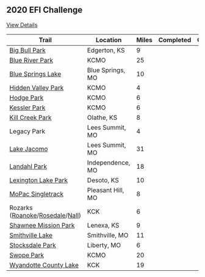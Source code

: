 ## 2020 EFI Challenge
[View Details](https://www.earthriders.com/2020-efi-challenge)

| Trail | Location | Miles | Completed | Comment |
|-------|----------|-------|-----------|---------|
| [Big Bull Park](https://jcprd.com/DocumentCenter/View/13749/BBCP-Hike-map?bidId&fbclid=IwAR1p4r1v74CsoBFcmqmZRvTm0YvIczQZVt_-FcQEHW6HUd0UySAv3_3TJlQ) | Edgerton, KS | 9 | | |
| [Blue River Park](https://urbantrailco.com/uploads/files/Maps/BRP_Whole_map_web_March2020.pdf?v=1587159142230) | KCMO | 25 | | |
| [Blue Springs Lake](https://www.mtbproject.com/trail/7030178/north-shore-trail) | Blue Springs, MO | 10 | | |
| [Hidden Valley Park](https://urbantrailco.com/uploads/files/Maps/HVP_Map_2020_light.pdf?v=1589932106786) | KCMO | 4 | | |
| [Hodge Park](https://urbantrailco.com/uploads/files/Maps/HodgeParkMap2020-01.jpg?v=1589931375193) | KCMO | 6 | | |
| [Kessler Park](https://urbantrailco.com/uploads/files/Maps/Kessler%20Trail%20Map_MAY2016.pdf) | KCMO | 6 | | |
| [Kill Creek Park](https://www.mtbproject.com/directory/8014386/kill-creek-park) | Olathe, KS | 8 | | |
| Legacy Park | Lees Summit, MO | 4 | | |
| [Lake Jacomo](https://urbantrailco.com/uploads/files/Maps/JACOMO_TRAIL_MAP_2020-03-20.pdf?v=1587157029306) | Lees Summit, MO | 31 | | |
| [Landahl Park](https://urbantrailco.com/uploads/files/Maps/Landahl.Trail.Map.4.14.17.pdf) | Independence, MO | 18 | | |
| [Lexington Lake Park](https://www.jcprd.com/DocumentCenter/View/12063/Lexington-Lake-Park-Map?bidId=) | Desoto, KS | 10 | | |
| [MoPac Singletrack](https://www.mtbproject.com/directory/8016806/pleasant-hill-city-lake) | Pleasant Hill, MO | 8 | | |
| Rozarks ([Roanoke](https://www.mtbproject.com/directory/8012890/roanoke-park)/[Rosedale](https://www.mtbproject.com/trail/7019978/fisher-park-path)/[Nall](https://www.mtbproject.com/directory/8019634/nall-park)) | KCK | 6 | | |
| [Shawnee Mission Park](https://www.mtbproject.com/directory/8012891/shawnee-mission-park) | Lenexa, KS | 9 | | |
| [Smithville Lake](https://www.mtbproject.com/directory/8017258/smithville-lake-trail-system) | Smithville, MO | 11 | | |
| [Stocksdale Park](https://www.mtbproject.com/directory/8014382/stocksdale-park) | Liberty, MO | 6 | | |
| [Swope Park](https://urbantrailco.com/uploads/files/Maps/160723_SwopeMapCLW.pdf) | KCMO | 20 | | |
| [Wyandotte County Lake](https://www.mtbproject.com/directory/8012877/wyandotte-county-lake-park) | KCK | 19 | | |

